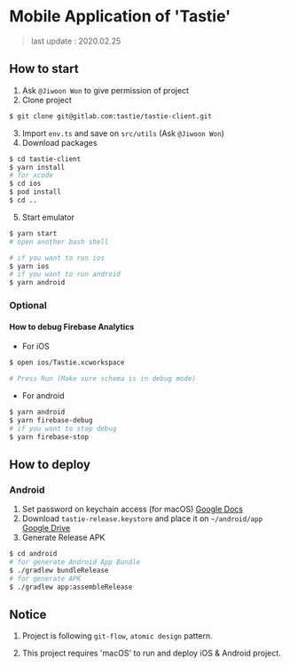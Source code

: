 # Mobile Application of 'Tastie'

> last update : 2020.02.25

## How to start

1. Ask `@Jiwoon Won` to give permission of project
2. Clone project

```bash
$ git clone git@gitlab.com:tastie/tastie-client.git
```

3. Import `env.ts` and save on `src/utils` (Ask `@Jiwoon Won`)
4. Download packages

```bash
$ cd tastie-client
$ yarn install
# for xcode
$ cd ios
$ pod install
$ cd ..
```

5. Start emulator

```bash
$ yarn start
# open another bash shell

# if you want to run ios
$ yarn ios
# if you want to run android
$ yarn android
```

### Optional

#### How to debug Firebase Analytics

- For iOS

```bash
$ open ios/Tastie.xcworkspace

# Press Run (Make sure schema is in debug mode)
```

- For android

```bash
$ yarn android
$ yarn firebase-debug
# if you want to stop debug
$ yarn firebase-stop
```

## How to deploy

### Android

1. Set password on keychain access (for macOS) [Google Docs](https://docs.google.com/document/d/1mx7DgIPbfvOTDKyMyQ2hBDUfcssO3wagtNzMwWqQ7oc/edit#)
2. Download `tastie-release.keystore` and place it on `~/android/app` [Google Drive](https://drive.google.com/drive/u/0/folders/1FtT6fO7f0NCUO48vvVGaSEFQhemA1XgJ)
3. Generate Release APK

```bash
$ cd android
# for generate Android App Bundle
$ ./gradlew bundleRelease
# for generate APK
$ ./gradlew app:assembleRelease
```

## Notice

1. Project is following `git-flow`, `atomic design` pattern.

2. This project requires 'macOS' to run and deploy iOS & Android project.
